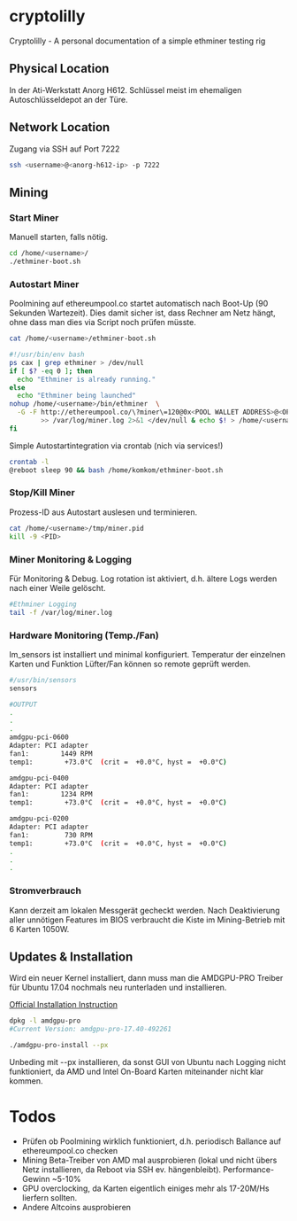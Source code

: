 # cryptolilly
Cryptolilly - A personal documentation of a simple ethminer testing rig

## Physical Location
In der Ati-Werkstatt Anorg H612. Schlüssel meist im ehemaligen Autoschlüsseldepot an der Türe.

## Network Location
Zugang via SSH auf Port 7222

```bash
ssh <username>@<anorg-h612-ip> -p 7222
```

## Mining

### Start Miner
Manuell starten, falls nötig.

```bash
cd /home/<username>/
./ethminer-boot.sh
```

### Autostart Miner
Poolmining auf ethereumpool.co startet automatisch nach Boot-Up (90 Sekunden Wartezeit). Dies damit sicher ist, dass Rechner am Netz hängt, ohne dass man dies via Script noch prüfen müsste.

```bash
cat /home/<username>/ethminer-boot.sh
```

```bash
#!/usr/bin/env bash
ps cax | grep ethminer > /dev/null
if [ $? -eq 0 ]; then
  echo "Ethminer is already running."
else
  echo "Ethminer being launched"
nohup /home/<username>/bin/ethminer  \
  -G -F http://ethereumpool.co/\?miner\=120@0x<POOL WALLET ADDRESS>@<OPTIONAL RIGNAME> \
        >> /var/log/miner.log 2>&1 </dev/null & echo $! > /home/<username>/tmp/miner.pid & sleep 10
fi
```


Simple Autostartintegration via crontab (nich via services!)
```bash
crontab -l
@reboot sleep 90 && bash /home/komkom/ethminer-boot.sh
```

### Stop/Kill Miner
Prozess-ID aus Autostart auslesen und terminieren.

```bash
cat /home/<username>/tmp/miner.pid
kill -9 <PID>
```

### Miner Monitoring & Logging
Für Monitoring & Debug. Log rotation ist aktiviert, d.h. ältere Logs werden nach einer Weile gelöscht.

```bash
#Ethminer Logging
tail -f /var/log/miner.log
```

### Hardware Monitoring (Temp./Fan)
lm_sensors ist installiert und minimal konfiguriert.
Temperatur der einzelnen Karten und Funktion Lüfter/Fan können so remote geprüft werden.

```bash
#/usr/bin/sensors
sensors

#OUTPUT
.
.
.
amdgpu-pci-0600
Adapter: PCI adapter
fan1:        1449 RPM
temp1:        +73.0°C  (crit =  +0.0°C, hyst =  +0.0°C)

amdgpu-pci-0400
Adapter: PCI adapter
fan1:        1234 RPM
temp1:        +73.0°C  (crit =  +0.0°C, hyst =  +0.0°C)

amdgpu-pci-0200
Adapter: PCI adapter
fan1:         730 RPM
temp1:        +73.0°C  (crit =  +0.0°C, hyst =  +0.0°C)
.
.
.
```

### Stromverbrauch
Kann derzeit am lokalen Messgerät gecheckt werden. Nach Deaktivierung aller unnötigen Features im BIOS verbraucht die Kiste im Mining-Betrieb mit 6 Karten 1050W.

## Updates & Installation
Wird ein neuer Kernel installiert, dann muss man die AMDGPU-PRO Treiber für Ubuntu 17.04 nochmals neu runterladen und installieren.

[Official Installation Instruction](http://support.amd.com/en-us/kb-articles/Pages/AMDGPU-PRO-Install.aspx)

```bash
dpkg -l amdgpu-pro
#Current Version: amdgpu-pro-17.40-492261

./amdgpu-pro-install --px
```

Unbeding mit --px installieren, da sonst GUI von Ubuntu nach Logging nicht funktioniert, da AMD und Intel On-Board Karten miteinander nicht klar kommen.


# Todos
* Prüfen ob Poolmining wirklich funktioniert, d.h. periodisch Ballance auf ethereumpool.co checken
* Mining Beta-Treiber von AMD mal ausprobieren (lokal und nicht übers Netz installieren, da Reboot via SSH ev. hängenbleibt). Performance-Gewinn ~5-10%
* GPU overclocking, da Karten eigentlich einiges mehr als 17-20M/Hs lierfern sollten.
* Andere Altcoins ausprobieren
